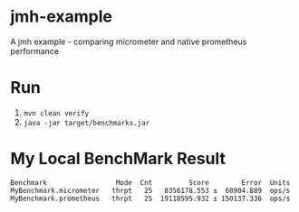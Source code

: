 # jmh-example
A jmh example - comparing micrometer and native prometheus performance

# Run

1. ```mvn clean verify```
2. ```java -jar target/benchmarks.jar```


# My Local BenchMark Result

```
Benchmark                 Mode  Cnt         Score        Error  Units
MyBenchmark.micrometer   thrpt   25   8356178.553 ±  68904.889  ops/s
MyBenchmark.prometheus   thrpt   25  19118595.932 ± 150137.336  ops/s
```